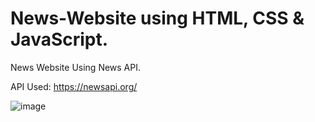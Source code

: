 # News-Website using HTML, CSS & JavaScript.
News Website Using News API.

API Used: https://newsapi.org/

![image](https://github.com/Anmol-Gup/News-Website/assets/66009201/ba45785f-7e62-401d-97ac-3e1e3233ddaa)
